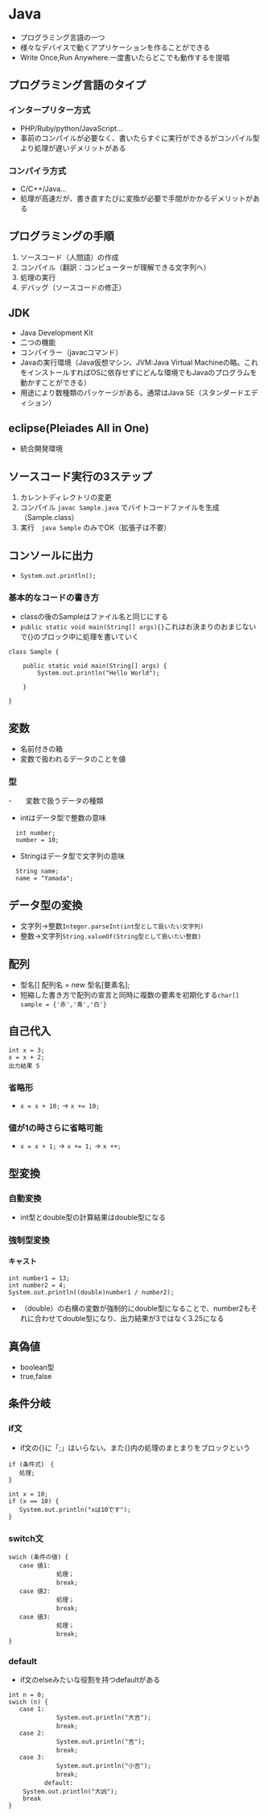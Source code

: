 # Java
- プログラミング言語の一つ
- 様々なデバイスで動くアプリケーションを作ることができる
- Write Once,Run Anywhere.一度書いたらどこでも動作するを提唱

## プログラミング言語のタイプ
### インタープリター方式
- PHP/Ruby/python/JavaScript...
- 事前のコンパイルが必要なく、書いたらすぐに実行ができるがコンパイル型より処理が遅いデメリットがある

### コンパイラ方式
- C/C++/Java...
- 処理が高速だが、書き直すたびに変換が必要で手間がかかるデメリットがある

## プログラミングの手順
1. ソースコード（人間語）の作成
2. コンパイル（翻訳：コンピューターが理解できる文字列へ）
3. 処理の実行
4. デバッグ（ソースコードの修正）

## JDK
- Java Development Kit
- 二つの機能
- コンパイラー（javacコマンド）
- Javaの実行環境（Java仮想マシン、JVM:Java Virtual Machineの略。これをインストールすればOSに依存せずにどんな環境でもJavaのプログラムを動かすことができる）
- 用途により数種類のパッケージがある。通常はJava SE（スタンダードエディション）

## eclipse(Pleiades All in One)
- 統合開発環境

## ソースコード実行の3ステップ
1. カレントディレクトリの変更
2. コンパイル `javac Sample.java` でバイトコードファイルを生成（Sample.class）
3. 実行　`java Sample` のみでOK（拡張子は不要）


## コンソールに出力
- `System.out.println();`

### 基本的なコードの書き方
- classの後のSampleはファイル名と同じにする
- `public static void main(String[] args){}`これはお決まりのおまじないで{}のブロック中に処理を書いていく
~~~
class Sample {

	public static void main(String[] args) {
		System.out.println("Hello World");

	}

}
~~~

## 変数
- 名前付きの箱
- 変数で扱われるデータのことを値

### 型
-　　変数で扱うデータの種類
- intはデータ型で整数の意味
~~~
  int number;
  number = 10;
~~~

- Stringはデータ型で文字列の意味
~~~
  String name;
  name = "Yamada";
~~~

## データ型の変換
- 文字列→整数`Integer.parseInt(int型として扱いたい文字列)`
- 整数→文字列`String.valueOf(String型として扱いたい整数)`

## 配列
- 型名[] 配列名 = new 型名[要素名];
- 短縮した書き方で配列の宣言と同時に複数の要素を初期化する`char[] sample = {'赤','青','白'}`

## 自己代入
~~~
int x = 3;
x = x + 2;
出力結果 5
~~~
### 省略形
- `x = x + 10;` → `x += 10;`
### 値が1の時さらに省略可能
- `x = x + 1;` → `x += 1;` → `x ++;`

## 型変換
### 自動変換
- int型とdouble型の計算結果はdouble型になる
### 強制型変換
#### キャスト
~~~
int number1 = 13;
int number2 = 4;
System.out.println((double)number1 / number2);
~~~
- （double）の右横の変数が強制的にdouble型になることで、number2もそれに合わせてdouble型になり、出力結果が3ではなく3.25になる

## 真偽値
- boolean型
- true,false

## 条件分岐
### if文
- if文の{}に「;」はいらない。また{}内の処理のまとまりをブロックという
~~~
if (条件式)　{
   処理;
}

int x = 10;
if (x == 10) {
   System.out.println("xは10です");
}
~~~

### switch文
~~~
swich (条件の値) {
   case 値1:
　　　　　　　　処理；
　　　　　　　　break;
   case 値2:
　　　　　　　　処理；
　　　　　　　　break;
   case 値3:
　　　　　　　　処理；
　　　　　　　　break;
}
~~~
### default
- if文のelseみたいな役割を持つdefaultがある
~~~
int n = 0;
swich (n) {
   case 1:
　　　　　　　　System.out.println("大吉");
　　　　　　　　break;
   case 2:
　　　　　　　　System.out.println("吉");
　　　　　　　　break;
   case 3:
　　　　　　　　System.out.println("小吉");
　　　　　　　　break;
　　　　　　default:
    System.out.println("大凶");
    break
}
~~~
